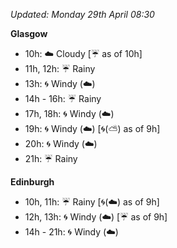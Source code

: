 *Updated: Monday 29th April 08:30*

**Glasgow**

* 10h: :cloud: Cloudy [:umbrella: as of 10h]
* 11h, 12h: :umbrella: Rainy
* 13h: :cyclone: Windy (:cloud:)
* 14h - 16h: :umbrella: Rainy
* 17h, 18h: :cyclone: Windy (:cloud:)
* 19h: :cyclone: Windy (:cloud:) [:cyclone:(:partly_sunny:) as of 9h]
* 20h: :cyclone: Windy (:cloud:)
* 21h: :umbrella: Rainy

**Edinburgh**

* 10h, 11h: :umbrella: Rainy [:cyclone:(:cloud:) as of 9h]
* 12h, 13h: :cyclone: Windy (:cloud:) [:umbrella: as of 9h]
* 14h - 21h: :cyclone: Windy (:cloud:)
